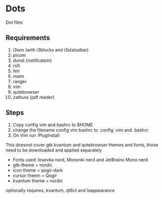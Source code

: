 # Dots
Dot files

## Requirements

1. i3wm (with i3blocks and i3statusbar)
2. picom
3. dunst (notificatoin)
4. rofi
5. feh
6. maim
7. ranger
8. vim
9. qutebrowser
10. zathura (pdf reader)

## Steps
1. Copy config vim and bashrc to $HOME
2. change the filename config vim bashrc to .config .vim and .bashrc
3. On Vim run :PlugInstall

This doesnot cover gtk kvantum and qutebrowser themes and fonts, those need to be downloaded and applied separately
- Fonts used: Iosevka nord, Mononki nerd and JetBrains Mono nerd
- gtk-theme = nordic
- icon theme = qogir-dark
- cursor theem = Qogir
- kvantum theme = nordic

optionally requires, kvantum, qt6ct and lxappearance
